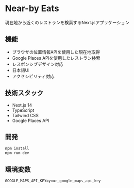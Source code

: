 # Near-by Eats

現在地から近くのレストランを検索するNext.jsアプリケーション

## 機能

- ブラウザの位置情報APIを使用した現在地取得
- Google Places APIを使用したレストラン検索
- レスポンシブデザイン対応
- 日本語UI
- アクセシビリティ対応

## 技術スタック

- Next.js 14
- TypeScript
- Tailwind CSS
- Google Places API

## 開発

```bash
npm install
npm run dev
```

## 環境変数

```env
GOOGLE_MAPS_API_KEY=your_google_maps_api_key
```
